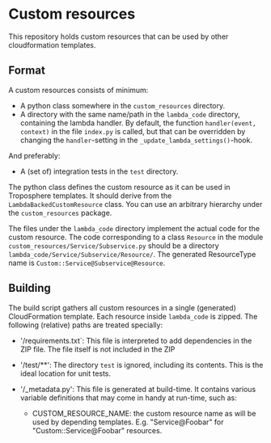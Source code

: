Custom resources
================

This repository holds custom resources that can be used by other cloudformation
templates.


Format
------

A custom resources consists of minimum:
 * A python class somewhere in the `custom_resources` directory.
 * A directory with the same name/path in the `lambda_code` directory,
   containing the lambda handler.
   By default, the function `handler(event, context)` in the
   file `index.py` is called, but that can be overridden by changing the
   `handler`-setting in the `_update_lambda_settings()`-hook.

And preferably:
 * A (set of) integration tests in the `test` directory.

The python class defines the custom resource as it can be used in Troposphere
templates. It should derive from the `LambdaBackedCustomResource` class. You
can use an arbitrary hierarchy under the `custom_resources` package.

The files under the `lambda_code` directory implement the actual code for 
the custom resource. The code corresponding to a class `Resource` in the module
`custom_resources/Service/Subservice.py` should be a directory
`lambda_code/Service/Subservice/Resource/`. The generated ResourceType name is
`Custom::Service@Subservice@Resource`.


Building
--------

The build script gathers all custom resources in a single (generated)
CloudFormation template. Each resource inside `lambda_code` is zipped.
The following (relative) paths are treated specially:

 * '/requirements.txt`: This file is interpreted to add dependencies in the
   ZIP file. The file itself is not included in the ZIP

 * '/test/**': The directory `test` is ignored, including its contents. This
   is the ideal location for unit tests.

 * '/_metadata.py': This file is generated at build-time. It contains various
   variable definitions that may come in handy at run-time, such as:

   - CUSTOM_RESOURCE_NAME: the custom resource name as will be used by depending
     templates. E.g. "Service@Foobar" for "Custom::Service@Foobar" resources.
